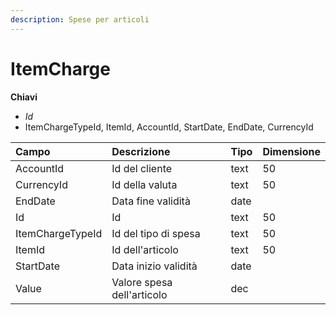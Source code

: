 ```yaml
---
description: Spese per articoli
---
```

# ItemCharge

**Chiavi**

- *Id*
- ItemChargeTypeId, ItemId, AccountId, StartDate, EndDate, CurrencyId

| Campo | Descrizione | Tipo | Dimensione | 
| :--- | :--- | :--- | :--- |
| AccountId | Id del cliente | text | 50 |
| CurrencyId | Id della valuta | text | 50 |
| EndDate | Data fine validità | date |  |
| Id | Id | text | 50 |
| ItemChargeTypeId | Id del tipo di spesa | text | 50 |
| ItemId | Id dell'articolo | text | 50 |
| StartDate | Data inizio validità | date |  |
| Value | Valore spesa dell'articolo | dec |  |


